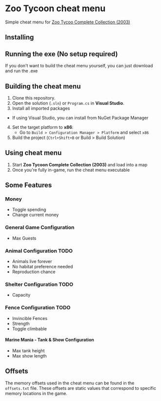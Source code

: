 # Zoo Tycoon cheat menu

Simple cheat menu for [Zoo Tycoo Complete Collection (2003)](https://www.myabandonware.com/game/zoo-tycoon-complete-collection-dzx)

## Installing

## Running the exe (No setup required)

If you don't want to build the cheat menu yourself, you can just download and run the .exe

## Building the cheat menu

1. Clone this repository.
2. Open the solution (`.sln`) or `Program.cs` in **Visual Studio**.
3. Install all imported packages

- If using Visual Studio, you can install from NuGet Package Manager

4. Set the target platform to **x86**:
   - Go to `Build > Configuration Manager > Platform` and select `x86`
5. Build the project (`Ctrl+Shift+B` or Build > Build Solution)

## Using cheat menu

1. Start **Zoo Tycoon Complete Collection (2003)** and load into a map
2. Once you're fully in-game, run the cheat menu executable

## Some Features

### Money

- Toggle spending
- Change current money

### General Game Configuration

- Max Guests

### Animal Configuration TODO

- Animals live forever
- No habitat preference needed
- Reproduction chance

### Shelter Configuration TODO

- Capacity

### Fence Configuration TODO

- Invincible Fences
- Strength
- Toggle climbable

#### Marine Mania - Tank & Show Configuration

- Max tank height
- Max show length

## Offsets

The memory offsets used in the cheat menu can be found in the `offsets.txt` file. These offsets are static values that correspond to specific memory locations in the game.
